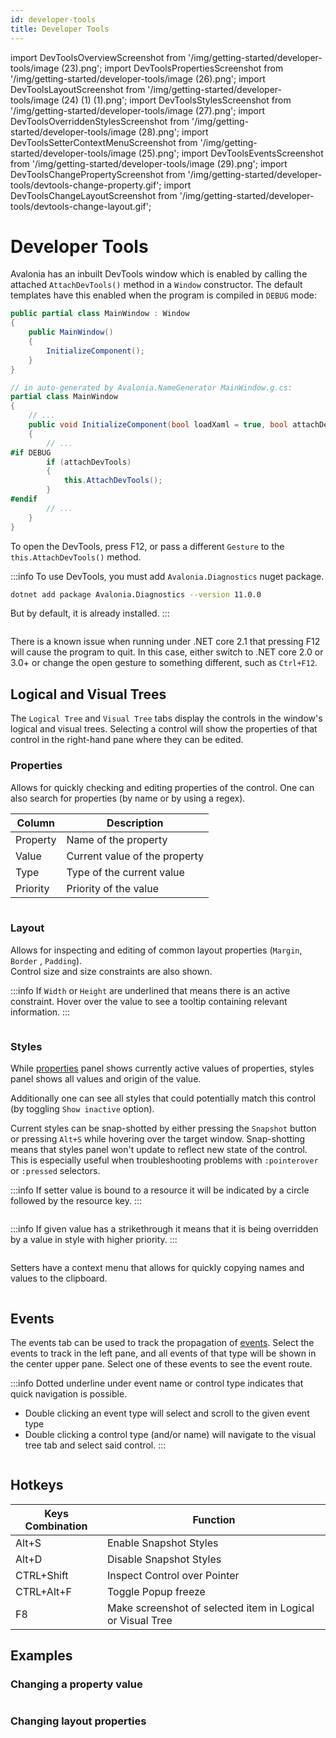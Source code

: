 ```yaml
---
id: developer-tools
title: Developer Tools
---
```


import DevToolsOverviewScreenshot from '/img/getting-started/developer-tools/image (23).png';
import DevToolsPropertiesScreenshot from '/img/getting-started/developer-tools/image (26).png';
import DevToolsLayoutScreenshot from '/img/getting-started/developer-tools/image (24) (1) (1).png';
import DevToolsStylesScreenshot from '/img/getting-started/developer-tools/image (27).png';
import DevToolsOverriddenStylesScreenshot from '/img/getting-started/developer-tools/image (28).png';
import DevToolsSetterContextMenuScreenshot from '/img/getting-started/developer-tools/image (25).png';
import DevToolsEventsScreenshot from '/img/getting-started/developer-tools/image (29).png';
import DevToolsChangePropertyScreenshot from '/img/getting-started/developer-tools/devtools-change-property.gif';
import DevToolsChangeLayoutScreenshot from '/img/getting-started/developer-tools/devtools-change-layout.gif';

# Developer Tools

Avalonia has an inbuilt DevTools window which is enabled by calling the attached `AttachDevTools()` method in a `Window` constructor. The default templates have this enabled when the program is compiled in `DEBUG` mode:

```csharp
public partial class MainWindow : Window
{
    public MainWindow()
    {
        InitializeComponent();
    }
}

// in auto-generated by Avalonia.NameGenerator MainWindow.g.cs:
partial class MainWindow
{
    // ...
    public void InitializeComponent(bool loadXaml = true, bool attachDevTools = true)
    {
        // ...
#if DEBUG
        if (attachDevTools)
        {
            this.AttachDevTools();
        }
#endif
        // ...
    }
}
```

To open the DevTools, press F12, or pass a different `Gesture` to the `this.AttachDevTools()` method.

:::info
To use DevTools, you must add `Avalonia.Diagnostics` nuget package.

```bash
dotnet add package Avalonia.Diagnostics --version 11.0.0
```

But by default, it is already installed.
:::

<img className="center" src={DevToolsOverviewScreenshot} alt="" />

There is a known issue when running under .NET core 2.1 that pressing F12 will cause the program to quit. In this case, either switch to .NET core 2.0 or 3.0+ or change the open gesture to something different, such as `Ctrl+F12`.

## Logical and Visual Trees

The `Logical Tree` and `Visual Tree` tabs display the controls in the window's logical and visual trees. Selecting a control will show the properties of that control in the right-hand pane where they can be edited.

### Properties

Allows for quickly checking and editing properties of the control. One can also search for properties (by name or by using a regex).

| Column   | Description                   |
| -------- | ----------------------------- |
| Property | Name of the property          |
| Value    | Current value of the property |
| Type     | Type of the current value     |
| Priority | Priority of the value         |

<img className="center" src={DevToolsPropertiesScreenshot} alt="" />

### Layout

Allows for inspecting and editing of common layout properties (`Margin`, `Border` , `Padding`).\
Control size and size constraints are also shown.

:::info
If `Width` or `Height` are underlined that means there is an active constraint. Hover over the value to see a tooltip containing relevant information.
:::

<img className="center" src={DevToolsLayoutScreenshot} alt="" />

### Styles

While [properties](developer-tools.md#properties) panel shows currently active values of properties, styles panel shows all values and origin of the value.

Additionally one can see all styles that could potentially match this control (by toggling `Show inactive` option).

Current styles can be snap-shotted by either pressing the `Snapshot` button or pressing `Alt+S` while hovering over the target window. Snap-shotting means that styles panel won't update to reflect new state of the control. This is especially useful when troubleshooting problems with `:pointerover` or `:pressed` selectors.

:::info
If setter value is bound to a resource it will be indicated by a circle followed by the resource key.
:::


<img className="center" src={DevToolsStylesScreenshot} alt="" />

:::info
If given value has a strikethrough it means that it is being overridden by a value in style with higher priority.
:::

<img className="center" src={DevToolsOverriddenStylesScreenshot} alt="" />

Setters have a context menu that allows for quickly copying names and values to the clipboard.


<img className="center" src={DevToolsSetterContextMenuScreenshot} alt="" />

## Events

The events tab can be used to track the propagation of [events](../../concepts/input/). Select the events to track in the left pane, and all events of that type will be shown in the center upper pane. Select one of these events to see the event route.

:::info
Dotted underline under event name or control type indicates that quick navigation is possible.

* Double clicking an event type will select and scroll to the given event type
* Double clicking a control type (and/or name) will navigate to the visual tree tab and select said control.
:::

<img className="center" src={DevToolsEventsScreenshot} alt="" />

## Hotkeys

| Keys Combination | Function                      |
| ---------------- | ------------------------------|
| Alt+S            | Enable Snapshot Styles        |
| Alt+D            | Disable Snapshot Styles       |
| CTRL+Shift       | Inspect Control over Pointer  |
| CTRL+Alt+F       | Toggle Popup freeze           |
| F8               | Make screenshot of selected item in Logical or Visual Tree|

## Examples

### Changing a property value

<img className="center" src={DevToolsChangePropertyScreenshot} alt="" />

### Changing layout properties

<img className="center" src={DevToolsChangeLayoutScreenshot} alt="" />
